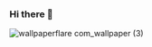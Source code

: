 ### Hi there 👋 

![wallpaperflare com_wallpaper (3)](https://user-images.githubusercontent.com/68144578/212796295-28cbe0de-e7d4-4692-bb4d-622a5e1fa4e4.jpg)


